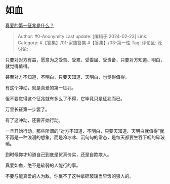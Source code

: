 # 如血
[真爱的第一征兆是什么？](https://www.zhihu.com/question/634427847/answer/3405838023)

> Author: #0-Anonymity
> Last update: [编辑于 2024-02-23]
> Link:
> Category: #【答集】/01-家族答集 #【答集】/03-第一性
> Tag:
> 评论区:
> 泛讨论:

只要对对方有益，愿意为之受苦、受累、受委屈、受责备，只要对方知道、明白，就觉得值得。

甚至对方不知道、不明白，只要天知道、天明白，也觉得值得。

有这个冲动，就是真爱的第一征兆。

但不要觉得这个征兆就有多么了不得，它毕竟只是征兆而已。

万里长征第一步罢了。

有了这冲动，还要开始行动。

一旦开始行动，那些所谓的“对方不知道、不明白，只要天知道、天明白就值得”就不再是一种浪漫的想象，而是冷冰冰、沉甸甸的常态，是每天都要生吞下咽的碎玻璃。

到时候你才知道自己到底是货真价实，还是自欺欺人。

真爱如血，绝不是软弱的人能行的事。

不要与能真爱的人为敌，你赢不了这种拿碎玻璃当早饭的狠人的。
